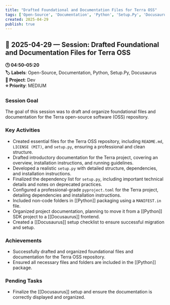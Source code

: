 ```yaml
---
title: "Drafted Foundational and Documentation Files for Terra OSS"
tags: ['Open-Source', 'Documentation', 'Python', 'Setup.Py', 'Docusaurus']
created: 2025-04-29
publish: true
---
```


## 📅 2025-04-29 — Session: Drafted Foundational and Documentation Files for Terra OSS

**🕒 04:50–05:20**  
**🏷️ Labels**: Open-Source, Documentation, Python, Setup.Py, Docusaurus  
**📂 Project**: Dev  
**⭐ Priority**: MEDIUM  


### Session Goal
The goal of this session was to draft and organize foundational files and documentation for the Terra open-source software (OSS) repository.

### Key Activities
- Created essential files for the Terra OSS repository, including `README.md`, `LICENSE (MIT)`, and `setup.py`, ensuring a professional and clean structure.
- Drafted introductory documentation for the Terra project, covering an overview, installation instructions, and running guidelines.
- Developed a realistic `setup.py` with detailed structure, dependencies, and installation instructions.
- Finalized the dependency list for `setup.py`, including important technical details and notes on deprecated practices.
- Configured a professional-grade `pyproject.toml` for the Terra project, detailing dependencies and installation instructions.
- Included non-code folders in [[Python]] packaging using a `MANIFEST.in` file.
- Organized project documentation, planning to move it from a [[Python]] SDK project to a [[Docusaurus]] frontend.
- Created a [[Docusaurus]] setup checklist to ensure successful migration and setup.

### Achievements
- Successfully drafted and organized foundational files and documentation for the Terra OSS repository.
- Ensured all necessary files and folders are included in the [[Python]] package.

### Pending Tasks
- Finalize the [[Docusaurus]] setup and ensure the documentation is correctly displayed and organized.
